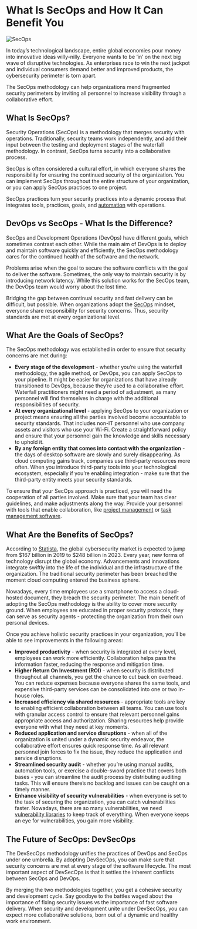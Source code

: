 # What Is SecOps and How It Can Benefit You
![SecOps](https://cdn.pixabay.com/photo/2018/08/08/12/22/internet-3592023_1280.jpg)

In today’s technological landscape, entire global economies pour money into innovative ideas willy-nilly. Everyone wants to be ‘in’ on the next big wave of disruptive technologies. As enterprises race to win the next jackpot and individual consumers demand better and improved products, the cybersecurity perimeter is torn apart. 

The SecOps methodology can help organizations mend fragmented security perimeters by inviting all personnel to increase visibility through a collaborative effort. 
## What Is SecOps?
Security Operations (SecOps) is a methodology that merges security with operations. Traditionally, security teams work independently, and add their input between the testing and deployment stages of the waterfall methodology. In contrast, SecOps turns security into a collaborative process. 

SecOps is often considered a cultural effort, in which everyone shares the responsibility for ensuring the continued security of the organization. You can implement SecOps throughout the entire structure of your organization, or you can apply SecOps practices to one project. 

SecOps practices turn your security practices into a dynamic process that integrates tools, practices, goals, and [automation](https://www.networkworld.com/article/3065296/why-automation-is-the-key-to-the-future-of-cyber-security.html) with operations.
## DevOps vs SecOps - What Is the Difference?
SecOps and Development Operations (DevOps) have different goals, which sometimes contrast each other. While the main aim of DevOps is to deploy and maintain software quickly and efficiently, the SecOps methodology cares for the continued health of the software and the network.

Problems arise when the goal to secure the software conflicts with the goal to deliver the software. Sometimes, the only way to maintain security is by introducing network latency. While this solution works for the SecOps team, the DevOps team would worry about the lost time. 

Bridging the gap between continual security and fast delivery can be difficult, but possible. When organizations adopt the [SecOps](https://www.exabeam.com/siem-guide/siem-concepts/secops/) mindset, everyone share responsibility for security concerns. Thus, security standards are met at every organizational level.
## What Are the Goals of SecOps?
The SecOps methodology was established in order to ensure that security concerns are met during: 
* **Every stage of the development** - whether you’re using the waterfall methodology, the agile method, or DevOps, you can apply SecOps to your pipeline. It might be easier for organizations that have already transitioned to DevOps, because they’re used to a collaborative effort. Waterfall practitioners might need a period of adjustment, as many personnel will find themselves in charge with the additional responsibilities of security.
* **At every organizational level** - applying SecOps to your organization or project means ensuring all the parties involved become accountable to security standards. That includes non-IT personnel who use company assets and visitors who use your Wi-Fi. Create a straightforward policy and ensure that your personnel gain the knowledge and skills necessary to uphold it.
* **By any foreign entity that comes into contact with the organization** - the days of desktop software are slowly and surely disappearing. As cloud computing gains track, companies use third-party resources more often. When you introduce third-party tools into your technological ecosystem, especially if you’re enabling integration - make sure that the third-party entity meets your security standards. 

To ensure that your SecOps approach is practiced, you will need the cooperation of all parties involved. Make sure that your team has clear guidelines, and make adjustments along the way. Provide your personnel with tools that enable collaboration, like [project management](https://project-management.com/top-10-project-management-software/) or [task management software](https://project-management.com/task-management-software/).
## What Are the Benefits of SecOps?
According to [Statista](https://www.statista.com/statistics/595182/worldwide-security-as-a-service-market-size/), the global cybersecurity market is expected to jump from $167 billion in 2019 to $248 billion in 2023. Every year, new forms of technology disrupt the global economy. Advancements and innovations integrate swiftly into the life of the individual and the infrastructure of the organization. The traditional security perimeter has been breached the moment cloud computing entered the business sphere. 

Nowadays, every time employees use a smartphone to access a cloud-hosted document, they breach the security perimeter. The main benefit of adopting the SecOps methodology is the ability to cover more security ground. When employees are educated in proper security protocols, they can serve as security agents - protecting the organization from their own personal devices.

Once you achieve holistic security practices in your organization, you’ll be able to see improvements in the following areas:
* **Improved productivity** - when security is integrated at every level, employees can work more efficiently. Collaboration helps pass the information faster, reducing the response and mitigation time.
* **Higher Return On Investment (ROI)** - when security is distributed throughout all channels, you get the chance to cut back on overhead. You can reduce expenses because everyone shares the same tools, and expensive third-party services can be consolidated into one or two in-house roles.
* **Increased efficiency via shared resources** - appropriate tools are key to enabling efficient collaboration between all teams. You can use tools with granular access control to ensure that relevant personnel gains appropriate access and authorization. Sharing resources help provide everyone with what they need at key moments.
* **Reduced application and service disruptions** - when all of the organization is united under a dynamic security endeavor, the collaborative effort ensures quick response time. As all relevant personnel join forces to fix the issue, they reduce the application and service disruptions.
* **Streamlined security audit** - whether you’re using manual audits, automation tools, or exercise a double-sword practice that covers both bases - you can streamline the audit process by distributing auditing tasks. This will ensure there’s no backlog and issues can be caught on a timely manner.  
* **Enhance visibility of security vulnerabilities** - when everyone is set to the task of securing the organization, you can catch vulnerabilities faster. Nowadays, there are so many vulnerabilities, we need [vulnerability libraries](https://blog.bitsrc.io/open-source-security-risks-and-vulnerabilities-to-know-in-2019-8354058f6ad3) to keep track of everything. When everyone keeps an eye for vulnerabilities, you gain more visibility.
## The Future of SecOps: DevSecOps
The DevSecOps methodology unifies the practices of DevOps and SecOps under one umbrella. By adopting DevSecOps, you can make sure that security concerns are met at every stage of the software lifecycle. The most important aspect of DevSecOps is that it settles the inherent conflicts between SecOps and DevOps.

By merging the two methodologies together, you get a cohesive security and development cycle. Say goodbye to the battles waged about the importance of fixing security issues vs the importance of fast software delivery. When security and development unite under DevSecOps, you can expect more collaborative solutions, born out of a dynamic and healthy work environment.
